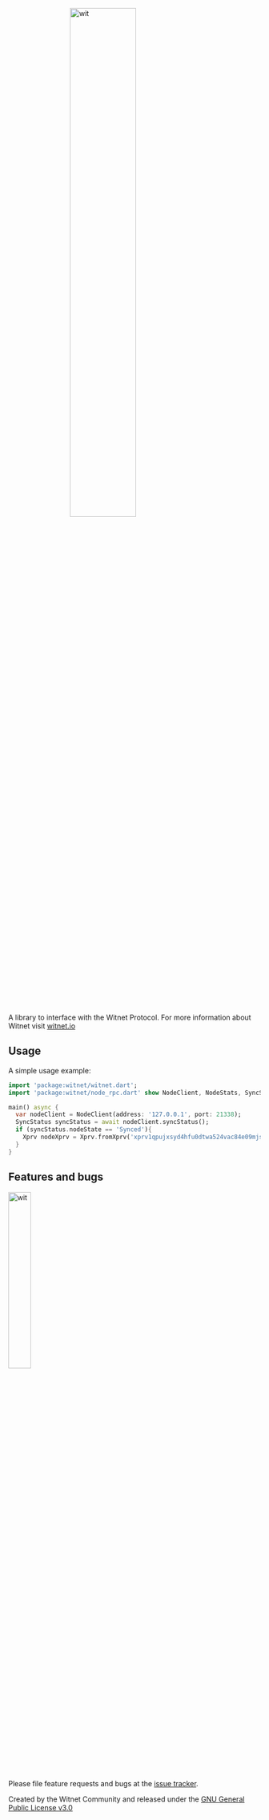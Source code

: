 <img src="https://github.com/parodyBit/witnet/tree/main/doc/api/static-assets/witnet_logo.svg"
alt="wit"
style="
display: block;
margin-left: auto;
margin-right: auto;
width: 51%;"
/>

A library to interface with the Witnet Protocol.
For more information about Witnet visit [witnet.io][witnet_io]
## Usage

A simple usage example:

```dart
import 'package:witnet/witnet.dart';
import 'package:witnet/node_rpc.dart' show NodeClient, NodeStats, SyncStatus, UtxoInfo, Utxo;

main() async {
  var nodeClient = NodeClient(address: '127.0.0.1', port: 21338);
  SyncStatus syncStatus = await nodeClient.syncStatus();
  if (syncStatus.nodeState == 'Synced'){
    Xprv nodeXprv = Xprv.fromXprv('xprv1qpujxsyd4hfu0dtwa524vac84e09mjsgnh5h9crl8wrqg58z5wmsuqqcxlqmar3fjhkprndzkpnp2xlze76g4hu7g7c4r4r2m2e6y8xlvu566tn6');
  }
}
```

## Features and bugs
<img src="../api/static-assets/community.svg"
alt="wit"
style="
display: block;
margin-right: auto;
width: 30%;"
/>
Please file feature requests and bugs at the [issue tracker][tracker].

Created by the Witnet Community and released under the [GNU General Public License v3.0][license]

[witnet_io]: https://witnet.io
[witnet_github]: https://github.com/witnet
[tracker]: http://example.com/issues/replaceme
[license]: https://github.com/dart-lang/stagehand/blob/master/LICENSE
[pointy_castle]: https://pub.dev/packages/pointycastle

